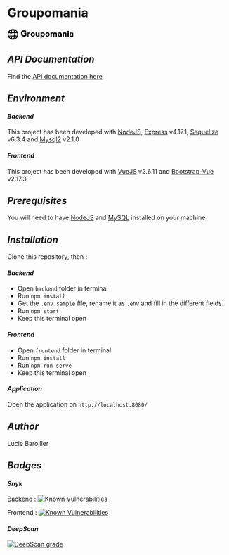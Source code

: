# Groupomania 
![alt-text](./frontend/src/assets/img/logoFooter.png)
## *API Documentation* 
Find the [API documentation here](https://lulubaroy.github.io/Groupomania_Documentation/)

## *Environment* 
#### *Backend* 
This project has been developed with [NodeJS](https://nodejs.org/en/), [Express](https://www.npmjs.com/package/express) v4.17.1, [Sequelize](https://www.npmjs.com/package/sequelize) v6.3.4 and [Mysql2](https://www.npmjs.com/package/mysql2) v2.1.0

#### *Frontend* 
This project has been developed with [VueJS](https://www.npmjs.com/package/vue) v2.6.11 and [Bootstrap-Vue](https://www.npmjs.com/package/bootstrap-vue) v2.17.3

## *Prerequisites*
You will need to have [NodeJS](https://nodejs.org/en/) and [MySQL](https://dev.mysql.com/downloads/installer/) installed on your machine

## *Installation*
Clone this repository, then :
#### *Backend*
 - Open `backend` folder in terminal
 - Run `npm install`
 - Get the `.env.sample` file, rename it as `.env` and fill in the different fields
 - Run `npm start`
 - Keep this terminal open
 
#### *Frontend*
 - Open `frontend` folder in terminal
 - Run `npm install`
 - Run `npm run serve`
 - Keep this terminal open
 
 #### *Application*
 Open the application on `http://localhost:8080/`
 
 ## *Author*
 Lucie Baroiller
 
 ## *Badges*
 #### *Snyk*
Backend : <a href="https://snyk.io/test/github/LuluBaroy/Groupomania?targetFile=backend/package.json"><img src="https://snyk.io/test/github/LuluBaroy/Groupomania/badge.svg?targetFile=backend/package.json" alt="Known Vulnerabilities" data-canonical-src="https://snyk.io/test/github/LuluBaroy/Groupomania?targetFile=backend/package.json" style="max-width:100%;"></a>

Frontend : <a href="https://snyk.io/test/github/LuluBaroy/Groupomania?targetFile=frontend/package.json"><img src="https://snyk.io/test/github/LuluBaroy/Groupomania/badge.svg?targetFile=frontend/package.json" alt="Known Vulnerabilities" data-canonical-src="https://snyk.io/test/github/LuluBaroy/Groupomania?targetFile=frontend/package.json" style="max-width:100%;"></a>

#### *DeepScan*
[![DeepScan grade](https://deepscan.io/api/teams/11149/projects/14066/branches/252209/badge/grade.svg)](https://deepscan.io/dashboard#view=project&tid=11149&pid=14066&bid=252209)
